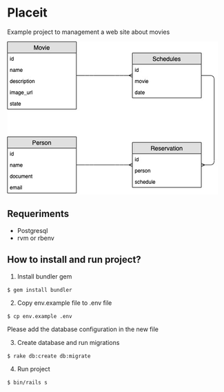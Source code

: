 # Placeit

Example project to management a web site about movies

![database diagram](https://raw.githubusercontent.com/developerfab/placeit/master/analisys/database.jpg)

## Requeriments

* Postgresql
* rvm or rbenv

## How to install and run project?

1. Install bundler gem

```
$ gem install bundler
```

2. Copy env.example file to .env file

```
$ cp env.example .env
```
Please add the database configuration in the new file

3. Create database and run migrations

```
$ rake db:create db:migrate
```

4. Run project

```
$ bin/rails s
```
